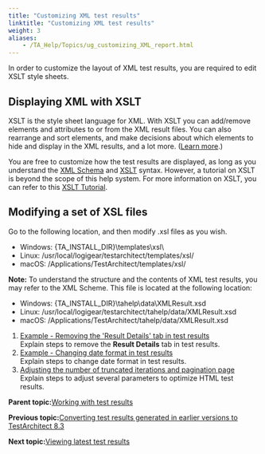 ```yaml
--- 
title: "Customizing XML test results"
linktitle: "Customizing XML test results"
weight: 3
aliases: 
    - /TA_Help/Topics/ug_customizing_XML_report.html
---
```


In order to customize the layout of XML test results, you are required to edit XSLT style sheets.

## **Displaying XML with XSLT**

XSLT is the style sheet language for XML. With XSLT you can add/remove elements and attributes to or from the XML result files. You can also rearrange and sort elements, and make decisions about which elements to hide and display in the XML results, and a lot more. \([Learn more](http://www.w3schools.com/xml/xml_xslt.asp).\)

You are free to customize how the test results are displayed, as long as you understand the [XML Schema](https://www.w3.org/XML/Schema) and [XSLT](https://www.w3.org/TR/xslt) syntax. However, a tutorial on XSLT is beyond the scope of this help system. For more information on XSLT, you can refer to this [XSLT Tutorial](http://www.w3schools.com/xml/xsl_intro.asp).

## Modifying a set of XSL files

Go to the following location, and then modify .xsl files as you wish.

-   Windows: \{TA\_INSTALL\_DIR\}\\templates\\xsl\\
-   Linux: /usr/local/logigear/testarchitect/templates/xsl/
-   macOS: /Applications/TestArchitect/templates/xsl/

**Note:** To understand the structure and the contents of XML test results, you may refer to the XML Scheme. This file is located at the following location:

-   Windows: \{TA\_INSTALL\_DIR\}\\tahelp\\data\\XMLResult.xsd
-   Linux: /usr/local/logigear/testarchitect/tahelp/data/XMLResult.xsd
-   macOS: /Applications/TestArchitect/tahelp/data/XMLResult.xsd

1.  [Example - Removing the 'Result Details' tab in test results](/TA_Help/Topics/ug_customizing_XML_report_example_1.html)  
Explain steps to remove the **Result Details** tab in test results.
2.  [Example - Changing date format in test results](/TA_Help/Topics/ug_customizing_XML_report_example_2.html)  
Explain steps to change date format in test results.
3.  [Adjusting the number of truncated iterations and pagination page](/TA_Help/Topics/ug_modifying_truncated_iterations.html)  
Explain steps to adjust several parameters to optimize HTML test results.

**Parent topic:**[Working with test results](/TA_Help/Topics/Test_result.html)

**Previous topic:**[Converting test results generated in earlier versions to TestArchitect 8.3](/TA_Help/Topics/ug_XML_result_conversion.html)

**Next topic:**[Viewing latest test results](/TA_Help/Topics/Test_result_viewing_latest_result.html)

